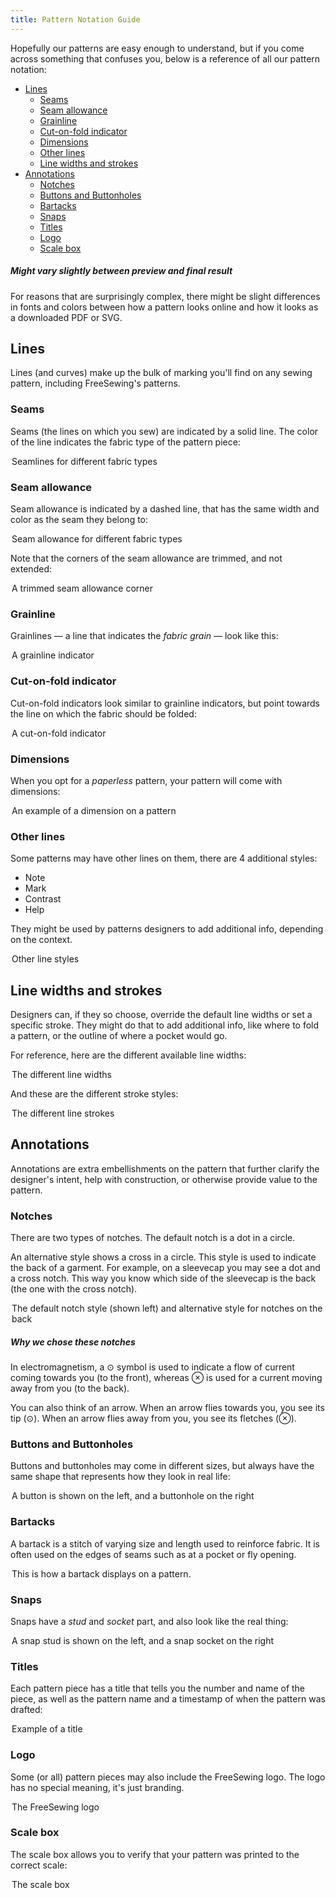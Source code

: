 ```yaml
---
title: Pattern Notation Guide
---
```


Hopefully our patterns are easy enough to understand, but if you come
across something that confuses you, below is a reference of all our
pattern notation:

- [Lines](#lines)
  - [Seams](#seams)
  - [Seam allowance](#seam-allowance)
  - [Grainline](#grainline)
  - [Cut-on-fold indicator](#cut-on-fold-indicator)
  - [Dimensions](#dimensions)
  - [Other lines](#other-lines)
  - [Line widths and strokes](#line-widths-and-strokes)
- [Annotations](#annotations)
  - [Notches](#notches)
  - [Buttons and Buttonholes](#buttons-and-buttonholes)
  - [Bartacks](#bartacks)
  - [Snaps](#snaps)
  - [Titles](#titles)
  - [Logo](#logo)
  - [Scale box](#scale-box)

<Tip>

##### Might vary slightly between preview and final result

For reasons that are surprisingly complex, there might be slight
differences in fonts and colors between how a pattern looks online
and how it looks as a downloaded PDF or SVG.

</Tip>

## Lines

Lines (and curves) make up the bulk of marking you'll find on any sewing
pattern, including FreeSewing's patterns. 

### Seams

Seams (the lines on which you sew) are indicated by a solid line.
The color of the line indicates the fabric type of the pattern piece:

<Legend part="fabricLines">

Seamlines for different fabric types

</Legend>

### Seam allowance

Seam allowance is indicated by a dashed line, that has the same width and color
as the seam they belong to:

<Legend part="saLines"> Seam allowance for different fabric types </Legend>

Note that the corners of the seam allowance are trimmed, and not extended:

<Legend part="sa"> A trimmed seam allowance corner </Legend>

### Grainline

Grainlines — a line that indicates the _fabric grain_ — look like this:

<Legend part="grainline">

A grainline indicator

</Legend>

### Cut-on-fold indicator

Cut-on-fold indicators look similar to grainline indicators, but point towards the line on which the fabric should be folded:

<Legend part="cutonfold">

A cut-on-fold indicator

</Legend>

### Dimensions

When you opt for a _paperless_ pattern, your pattern will come with dimensions:

<Legend part="dimension">

An example of a dimension on a pattern

</Legend>

### Other lines

Some patterns may have other lines on them, there are 4 additional styles:

- Note
- Mark
- Contrast
- Help

They might be used by patterns designers to add additional info, depending on the context.

<Legend part="otherLines">

Other line styles

</Legend>

## Line widths and strokes

Designers can, if they so choose, override the default line widths or set a specific stroke.
They might do that to add additional info, like where to fold a pattern, or the outline of where a pocket would go.

For reference, here are the different available line widths:

<Legend part="lineWidths">

The different line widths

</Legend>

And these are the different stroke styles:

<Legend part="lineStrokes">

The different line strokes

</Legend>

## Annotations

Annotations are extra embellishments on the pattern that further clarify the
designer's intent, help with construction, or otherwise provide value to the
pattern.

### Notches

There are two types of notches. The default notch is a dot in a circle.

An alternative style shows a cross in a circle.
This style is used to indicate the back of a garment.
For example, on a sleevecap you may see a dot and a cross notch.
This way you know which side of the sleevecap is the back (the one with the cross notch).

<Legend part="notches"> 

The default notch style (shown left) and alternative style for notches on the back

</Legend>

<Tip>

##### Why we chose these notches

In electromagnetism, a ⊙ symbol is used to indicate a flow of current coming towards you (to the front),
whereas ⊗ is used for a current moving away from you (to the back).

You can also think of an arrow. When an arrow flies towards you, you see its tip (⊙).
When an arrow flies away from you, you see its fletches (⊗).

</Tip>

### Buttons and Buttonholes

Buttons and buttonholes may come in different sizes, but always have the same shape that represents
how they look in real life:

<Legend part="buttons">

A button is shown on the left, and a buttonhole on the right

</Legend>

### Bartacks

A bartack is a stitch of varying size and length used to reinforce fabric. It is often used on the edges of seams such as at a pocket or fly opening.

<Legend part="bartack">

This is how a bartack displays on a pattern. 
</Legend>


### Snaps

Snaps have a _stud_ and _socket_ part, and also look like the real thing:

<Legend part="snaps">

A snap stud is shown on the left, and a snap socket on the right

</Legend>

### Titles

Each pattern piece has a title that tells you the number and name of the piece, as well as the pattern name and a timestamp of when the pattern was drafted:

<Legend part="title">

Example of a title

</Legend>

### Logo

Some (or all) pattern pieces may also include the FreeSewing logo.
The logo has no special meaning, it's just branding.

<Legend part="logo">

The FreeSewing logo

</Legend>

### Scale box

The scale box allows you to verify that your pattern was printed to the correct scale:

<Legend part="scalebox">

The scale box

</Legend>

